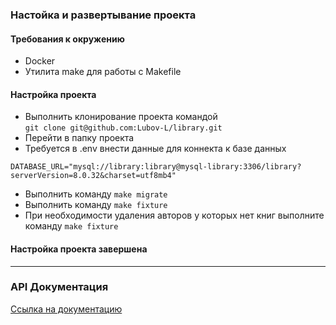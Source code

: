 ### Настойка и развертывание проекта

#### Требования к окружению

- Docker
- Утилита make для работы с Makefile

#### Настройка проекта
- Выполнить клонирование проекта командой  
  ``git clone git@github.com:Lubov-L/library.git``
- Перейти в папку проекта
- Требуется в .env внести данные для коннекта к базе данных
```
DATABASE_URL="mysql://library:library@mysql-library:3306/library?serverVersion=8.0.32&charset=utf8mb4"
```
- Выполнить команду ``make migrate``
- Выполнить команду ``make fixture``
- При необходимости удаления авторов у которых нет книг выполните команду ``make fixture``

#### Настройка проекта завершена

---

### API Документация
[Ссылка на документацию](https://documenter.getpostman.com/view/27410151/2s9YeK5Arv)
